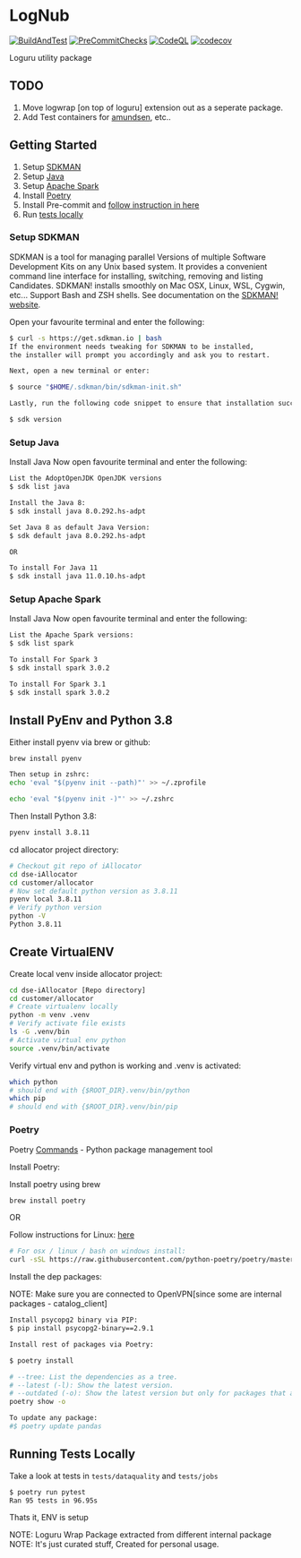 # LogNub

[![BuildAndTest](https://github.com/ChethanUK/lognub/actions/workflows/build_test.yml/badge.svg)](https://github.com/ChethanUK/lognub/actions/workflows/build_test.yml) [![PreCommitChecks](https://github.com/ChethanUK/lognub/actions/workflows/code_quality_lint_checkers.yml/badge.svg)](https://github.com/ChethanUK/lognub/actions/workflows/code_quality_lint_checkers.yml) [![CodeQL](https://github.com/ChethanUK/lognub/actions/workflows/codeql-analysis.yml/badge.svg)](https://github.com/ChethanUK/lognub/actions/workflows/codeql-analysis.yml) [![codecov](https://codecov.io/gh/ChethanUK/lognub/branch/master/graph/badge.svg?token=HRI9hoE5ru)](https://codecov.io/gh/ChethanUK/lognub)

Loguru utility package

## TODO

1. Move logwrap [on top of loguru] extension out as a seperate package.
1. Add Test containers for [amundsen](https://www.amundsen.io/amundsen/), etc..

## Getting Started

1. Setup [SDKMAN](#setup-sdkman)
1. Setup [Java](#setup-java)
1. Setup [Apache Spark](#setup-apache-spark)
1. Install [Poetry](#poetry)
1. Install Pre-commit and [follow instruction in here](PreCommit.MD)
1. Run [tests locally](#running-tests-locally)

### Setup SDKMAN

SDKMAN is a tool for managing parallel Versions of multiple Software Development Kits on any Unix based
system. It provides a convenient command line interface for installing, switching, removing and listing
Candidates. SDKMAN! installs smoothly on Mac OSX, Linux, WSL, Cygwin, etc... Support Bash and ZSH shells. See
documentation on the [SDKMAN! website](https://sdkman.io).

Open your favourite terminal and enter the following:

```bash
$ curl -s https://get.sdkman.io | bash
If the environment needs tweaking for SDKMAN to be installed,
the installer will prompt you accordingly and ask you to restart.

Next, open a new terminal or enter:

$ source "$HOME/.sdkman/bin/sdkman-init.sh"

Lastly, run the following code snippet to ensure that installation succeeded:

$ sdk version
```

### Setup Java

Install Java Now open favourite terminal and enter the following:

```bash
List the AdoptOpenJDK OpenJDK versions
$ sdk list java

Install the Java 8:
$ sdk install java 8.0.292.hs-adpt

Set Java 8 as default Java Version:
$ sdk default java 8.0.292.hs-adpt

OR 

To install For Java 11
$ sdk install java 11.0.10.hs-adpt
```

### Setup Apache Spark

Install Java Now open favourite terminal and enter the following:

```bash
List the Apache Spark versions:
$ sdk list spark

To install For Spark 3
$ sdk install spark 3.0.2

To install For Spark 3.1
$ sdk install spark 3.0.2
```

## Install PyEnv and Python 3.8

Either install pyenv via brew or github:
```bash
brew install pyenv

Then setup in zshrc:
echo 'eval "$(pyenv init --path)"' >> ~/.zprofile

echo 'eval "$(pyenv init -)"' >> ~/.zshrc
```

Then Install Python 3.8:

```bash
pyenv install 3.8.11
```

cd allocator project directory:
```bash
# Checkout git repo of iAllocator
cd dse-iAllocator 
cd customer/allocator
# Now set default python version as 3.8.11
pyenv local 3.8.11
# Verify python version
python -V
Python 3.8.11
```

## Create VirtualENV

Create local venv inside allocator project:
```bash
cd dse-iAllocator [Repo directory] 
cd customer/allocator
# Create virtualenv locally 
python -m venv .venv
# Verify activate file exists 
ls -G .venv/bin
# Activate virtual env python
source .venv/bin/activate
```

Verify virtual env and python is working and .venv is activated:

```bash
which python
# should end with {$ROOT_DIR}.venv/bin/python
which pip
# should end with {$ROOT_DIR}.venv/bin/pip
```

### Poetry

Poetry [Commands](https://python-poetry.org/docs/cli/#search) - Python package management tool

Install Poetry:

Install poetry using brew
```bash
brew install poetry
```

OR

Follow instructions for Linux: [here](https://python-poetry.org/docs/#osx--linux--bashonwindows-install-instructions)

```bash
# For osx / linux / bash on windows install:
curl -sSL https://raw.githubusercontent.com/python-poetry/poetry/master/get-poetry.py | python -
```

Install the dep packages:

NOTE: Make sure you are connected to OpenVPN[since some are internal packages - catalog_client] 
```bash
Install psycopg2 binary via PIP:
$ pip install psycopg2-binary==2.9.1

Install rest of packages via Poetry:

$ poetry install

# --tree: List the dependencies as a tree.
# --latest (-l): Show the latest version.
# --outdated (-o): Show the latest version but only for packages that are outdated.
poetry show -o

To update any package:
#$ poetry update pandas
```

## Running Tests Locally

Take a look at tests in `tests/dataquality` and `tests/jobs`

```bash
$ poetry run pytest
Ran 95 tests in 96.95s
```

Thats it, ENV is setup

NOTE: Loguru Wrap Package extracted from different internal package
NOTE: It's just curated stuff, Created for personal usage.
